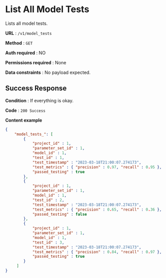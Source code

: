 # List All Model Tests
Lists all model tests.

**URL** : `/v1/model_tests`

**Method** : `GET`

**Auth required** : NO

**Permissions required** : None

**Data constraints** : No payload expected.

## Success Response

**Condition** : If everything is okay.

**Code** : `200 Success`

**Content example**

```json
{
    "model_tests_": [
	 	{
			"project_id" : 1,
			"parameter_set_id" : 1,
			"model_id" : 1,
			"test_id" : 1,
			"test_timestamp" : "2023-03-18T21:00:07.274173",
			"test_metrics" : { "precision" : 0.97, "recall" : 0.95 },
			"passed_testing" : true
		},
		{
			"project_id" : 1,
			"parameter_set_id" : 1,
			"model_id" : 1,
			"test_id" : 2,
			"test_timestamp" : "2023-03-18T21:00:07.274173",
			"test_metrics" : { "precision" : 0.65, "recall" : 0.36 },
			"passed_testing" : false
		},
		{
			"project_id" : 1,
			"parameter_set_id" : 1,
			"model_id" : 1,
			"test_id" : 3,
			"test_timestamp" : "2023-03-18T21:00:07.274173",
			"test_metrics" : { "precision" : 0.84, "recall" : 0.97 },
			"passed_testing" : true
		}
	 ]
}
```
